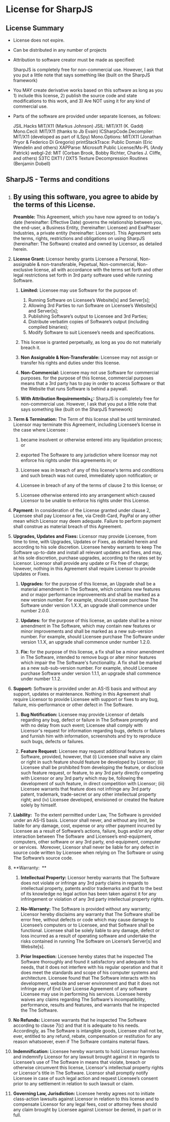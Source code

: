 # License for SharpJS

## License Summary

*   License does not expire.
*   Can be distributed in any number of projects
*   Attribution to software creator must be made as specified:

    SharpJS is completely free for non-commercial use. However, I ask that you put a little note that says something like (built on the SharpJS framework)
*   You MAY create derivative works based on this software as long as you 1) include this license, 2) publish the source code and state modifications to this work, and 3) Are NOT using it for any kind of commercial use.
*   Parts of the software are provided under separate licenses, as follows:

    JSIL.Hacks MIT/X11 (Markus Johnson) JSIL: MIT/X11 (K. Gadd) Mono.Cecil: MIT/X11 (thanks to Jb Evain) ICSharpCode.Decompiler: MIT/X11 (developed as part of ILSpy) Mono.Options: MIT/X11 (Jonathan Pryor & Federico Di Gregorio) printStackTrace: Public Domain (Eric Wendelin and others) XAPParse: Microsoft Public License/Ms-PL (Andy Patrick) webgl-2d: MIT (Corban Brook, Bobby Richter, Charles J. Cliffe, and others) S3TC DXT1 / DXT5 Texture Decompression Routines (Benjamin Dobell)



<div class="container terms">

## SharpJS - Terms and conditions

1.  ## By using this software, you agree to abide by the terms of this License.

    **Preamble:** This Agreement, which you have now agreed to on today's date (hereinafter: Effective Date) governs the relationship between you, the end-user, a Business Entity, (hereinafter: Licensee) and ExaPhaser Industries, a private entity (hereinafter: Licensor). This Agreement sets the terms, rights, restrictions and obligations on using SharpJS (hereinafter: The Software) created and owned by Licensor, as detailed herein.

2.  **License Grant:** Licensor hereby grants Licensee a Personal, Non-assignable & non-transferable, Pepetual, Non-commercial, Non-exclusive license, all with accordance with the terms set forth and other legal restrictions set forth in 3rd party software used while running Software.

    1.  **Limited:** Licensee may use Software for the purpose of:

        1.  Running Software on Licensee’s Website[s] and Server[s];
        2.  Allowing 3rd Parties to run Software on Licensee’s Website[s] and Server[s];
        3.  Publishing Software’s output to Licensee and 3rd Parties;
        4.  Distribute verbatim copies of Software’s output (including compiled binaries);
        5.  Modify Software to suit Licensee’s needs and specifications.
    2.  This license is granted perpetually, as long as you do not materially breach it.
    3.  **Non Assignable & Non-Transferable:** Licensee may not assign or transfer his rights and duties under this license.

    4.  **Non-Commercial:** Licensee may not use Software for commercial purposes. for the purpose of this license, commercial purposes means that a 3rd party has to pay in order to access Software or that the Website that runs Software is behind a paywall.

    5.  **With Attribution Requirementsï»¿:** SharpJS is completely free for non-commercial use. However, I ask that you put a little note that says something like (built on the SharpJS framework)

3.  **Term & Termination:** The Term of this license shall be until terminated. Licensor may terminate this Agreement, including Licensee’s license in the case where Licensee :
    1.  became insolvent or otherwise entered into any liquidation process; or

    2.  exported The Software to any jurisdiction where licensor may not enforce his rights under this agreements in; or

    3.  Licensee was in breach of any of this license's terms and conditions and such breach was not cured, immediately upon notification; or

    4.  Licensee in breach of any of the terms of clause 2 to this license; or

    5.  Licensee otherwise entered into any arrangement which caused Licensor to be unable to enforce his rights under this License.

4.  **Payment:** In consideration of the License granted under clause 2, Licensee shall pay Licensor a fee, via Credit-Card, PayPal or any other mean which Licensor may deem adequate. Failure to perform payment shall construe as material breach of this Agreement.
5.  **Upgrades, Updates and Fixes:** Licensor may provide Licensee, from time to time, with Upgrades, Updates or Fixes, as detailed herein and according to his sole discretion. Licensee hereby warrants to keep The Software up-to-date and install all relevant updates and fixes, and may, at his sole discretion, purchase upgrades, according to the rates set by Licensor. Licensor shall provide any update or Fix free of charge; however, nothing in this Agreement shall require Licensor to provide Updates or Fixes.

    1.  **Upgrades:** for the purpose of this license, an Upgrade shall be a material amendment in The Software, which contains new features and or major performance improvements and shall be marked as a new version number. For example, should Licensee purchase The Software under version 1.X.X, an upgrade shall commence under number 2.0.0.

    2.  **Updates:** for the purpose of this license, an update shall be a minor amendment in The Software, which may contain new features or minor improvements and shall be marked as a new sub-version number. For example, should Licensee purchase The Software under version 1.1.X, an upgrade shall commence under number 1.2.0.

    3.  **Fix:** for the purpose of this license, a fix shall be a minor amendment in The Software, intended to remove bugs or alter minor features which impair the The Software's functionality. A fix shall be marked as a new sub-sub-version number. For example, should Licensee purchase Software under version 1.1.1, an upgrade shall commence under number 1.1.2.

6.  **Support:** Software is provided under an AS-IS basis and without any support, updates or maintenance. Nothing in this Agreement shall require Licensor to provide Licensee with support or fixes to any bug, failure, mis-performance or other defect in The Software.

    1.  **Bug Notification:** Licensee may provide Licensor of details regarding any bug, defect or failure in The Software promptly and with no delay from such event; Licensee shall comply with Licensor's request for information regarding bugs, defects or failures and furnish him with information, screenshots and try to reproduce such bugs, defects or failures.

    2.  **Feature Request:** Licensee may request additional features in Software, provided, however, that (i) Licensee shall waive any claim or right in such feature should feature be developed by Licensor; (ii) Licensee shall be prohibited from developing the feature, or disclose such feature request, or feature, to any 3rd party directly competing with Licensor or any 3rd party which may be, following the development of such feature, in direct competition with Licensor; (iii) Licensee warrants that feature does not infringe any 3rd party patent, trademark, trade-secret or any other intellectual property right; and (iv) Licensee developed, envisioned or created the feature solely by himself.

7.  **Liability:**  To the extent permitted under Law, The Software is provided under an AS-IS basis. Licensor shall never, and without any limit, be liable for any damage, cost, expense or any other payment incurred by Licensee as a result of Software’s actions, failure, bugs and/or any other interaction between The Software  and Licensee’s end-equipment, computers, other software or any 3rd party, end-equipment, computer or services.  Moreover, Licensor shall never be liable for any defect in source code written by Licensee when relying on The Software or using The Software’s source code.

8.  **Warranty:  **

    1.  **Intellectual Property:** Licensor hereby warrants that The Software does not violate or infringe any 3rd party claims in regards to intellectual property, patents and/or trademarks and that to the best of its knowledge no legal action has been taken against it for any infringement or violation of any 3rd party intellectual property rights.

    2.  **No-Warranty:** The Software is provided without any warranty; Licensor hereby disclaims any warranty that The Software shall be error free, without defects or code which may cause damage to Licensee’s computers or to Licensee, and that Software shall be functional. Licensee shall be solely liable to any damage, defect or loss incurred as a result of operating software and undertake the risks contained in running The Software on License’s Server[s] and Website[s].

    3.  **Prior Inspection:** Licensee hereby states that he inspected The Software thoroughly and found it satisfactory and adequate to his needs, that it does not interfere with his regular operation and that it does meet the standards and scope of his computer systems and architecture. Licensee found that The Software interacts with his development, website and server environment and that it does not infringe any of End User License Agreement of any software Licensee may use in performing his services. Licensee hereby waives any claims regarding The Software's incompatibility, performance, results and features, and warrants that he inspected the The Software.

9.  **No Refunds:** Licensee warrants that he inspected The Software according to clause 7(c) and that it is adequate to his needs. Accordingly, as The Software is intangible goods, Licensee shall not be, ever, entitled to any refund, rebate, compensation or restitution for any reason whatsoever, even if The Software contains material flaws.

10.  **Indemnification:** Licensee hereby warrants to hold Licensor harmless and indemnify Licensor for any lawsuit brought against it in regards to Licensee’s use of The Software in means that violate, breach or otherwise circumvent this license, Licensor's intellectual property rights or Licensor's title in The Software. Licensor shall promptly notify Licensee in case of such legal action and request Licensee’s consent prior to any settlement in relation to such lawsuit or claim.

11.  **Governing Law, Jurisdiction:** Licensee hereby agrees not to initiate class-action lawsuits against Licensor in relation to this license and to compensate Licensor for any legal fees, cost or attorney fees should any claim brought by Licensee against Licensor be denied, in part or in full.

